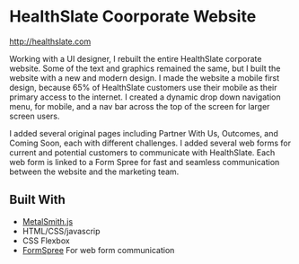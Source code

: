
# HealthSlate Coorporate Website
http://healthslate.com

Working with a UI designer, I rebuilt the entire HealthSlate corporate website. Some of the text and graphics remained the same, but I built the website with a new and modern design. 
I made the website a mobile first design, because 65% of HealthSlate customers use their mobile as their primary access to the internet. I created a dynamic drop down navigation menu, for mobile, and a nav bar across the top of the screen for larger screen users. 

I added several original pages including Partner With Us, Outcomes, and Coming Soon, each with different challenges. I added several web forms for current and potential customers to communicate with HealthSlate.  Each web form is linked to a Form Spree for fast and seamless communication between the website and the marketing team. 

## Built With
* [MetalSmith.js](http://www.metalsmith.io/)
* HTML/CSS/javascrip 
* CSS Flexbox
* [FormSpree](https://formspree.io/) For web form communication
